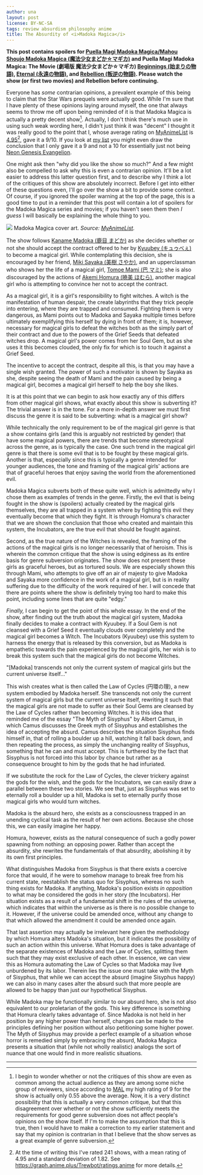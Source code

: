 ```yaml
---
author: una
layout: post
license: BY-NC-SA
tags: review absurdism philosophy anime
title: The Absurdity of <i>Madoka Magica</i>
---
```


**This post contains spoilers for [Puella Magi Madoka Magica/Mahou Shoujo Madoka
Magica (魔法少女まどか☆マギカ)][1] and Puella Magi Madoka Magica: The Movie
(劇場版 魔法少女まどか☆マギカ) [Beginnings (始まりの物語)][2], [Eternal
(永遠の物語)][3], and [Rebellion (叛逆の物語)][4]. Please watch the show (or
first two movies) and Rebellion before continuing.**

Everyone has *some* contrarian opinions, a prevalent example of this being to
claim that the Star Wars prequels were actually good. While I'm sure that I
have plenty of these opinions laying around myself, the one that always seems to
throw me off upon being reminded of it is that Madoka Magica is actually a
pretty decent show[^1]. Actually, I don't think there's much use in using such
weak wording here, I didn't just think it was "decent" I thought it was really
good to the point that I, whose average rating on [MyAnimeList][7] is
[4.95][8][^2], gave it a 9/10. If you look at [my list][5] you might even draw
the conclusion that I only gave it a 9 and not a 10 for essentially just not
being [Neon Genesis Evangelion][6].

[^1]:   I begin to wonder whether or not the critiques of this show are even as
        common among the actual audience as they are among some niche group of
        reviewers, since according to [MAL][7] my high rating of 9 for the show
        is actually only 0.55 above the average. Now, it is a very distinct
        possibility that this is actually a very common critique, but that this
        disagreement over whether or not the show sufficiently meets the
        requirements for good genre subversion does not affect people's opinions
        on the show itself. If I'm to make the assumption that this is true,
        then I would have to make a correction to my earlier statement and say
        that my opinion is contrarian in that I believe that the show serves as
        a great example of genre subversion.

[^2]:   At the time of writing this I've rated 241 shows, with a mean rating of
        4.95 and a standard deviation of 1.82. See
        <https://graph.anime.plus/Trewbot/ratings,anime> for more details.

One might ask then "why did you like the show so much?" And a few might also be
compelled to ask why this is even a contrarian opinion. It'll be a lot easier to
address this latter question first, and to describe why I think a lot of the
critiques of this show are absolutely incorrect. Before I get into either of
these questions even, I'll go over the show a bit to provide some context. Of
course, if you ignored the spoiler warning at the top of the page, this is a
good time to put in a reminder that this post will contain a lot of spoilers for
the Madoka Magica series and movies; if you haven't seen them then *I guess* I
will basically be explaining the whole thing to you.

<div class="pullquote pullquote_image">
<img src="https://myanimelist.cdn-dena.com/images/anime/11/55225l.jpg">
Madoka Magica cover art. <i>Source:
<a href="https://myanimelist.net/anime/9756/-/pics">MyAnimeList</a>.</i>
</div>

The show follows [Kaname Madoka (鹿目 まどか)][7] as she decides whether or not
she should accept the contract offered to her by [Kyuubey (キュゥべぇ)][8] to
become a magical girl. While contemplating this decision, she is encouraged by
her friend, [Miki Sayaka (美樹 さやか)][9], and an upperclassman who shows her
the life of a magical girl, [Tomoe Mami (巴 マミ)][10]; she is also discouraged
by the actions of [Akemi Homura (暁美 ほむら)][11], another magical girl who is
attempting to convince her not to accept the contract.

As a magical girl, it is a girl's responsibility to fight witches. A witch is
the manifestation of human despair, the create labyrinths that they trick people
into entering, where they are trapped and consumed. Fighting them is very
dangerous, as Mami points out to Madoka and Sayaka multiple times before
ultimately exemplifying this herself by dying in front of them; it is, however,
necessary for magical girls to defeat the witches both as the simply part of
their contract and due to the powers of the Grief Seeds that defeated witches
drop. A magical girl's power comes from her Soul Gem, but as she uses it this
becomes clouded, the only fix for which is to touch it against a Grief Seed.

The incentive to accept the contract, despite all this, is that you may
have a single wish granted. The power of such a motivator is shown by Sayaka as
she, despite seeing the death of Mami and the pain caused by being a magical
girl, becomes a magical girl herself to help the boy she likes.

It is at this point that we can begin to ask how exactly any of this differs
from other magical girl shows, what exactly about this show is subverting it?
The trivial answer is in the tone. For a more in-depth answer we must first
discuss the genre it is said to be subverting: what is a magical girl show?

While technically the only requirement to be of the magical girl genre is that a
show contains girls (and this is arguably not restricted by gender) that have
some magical powers, there are trends that become stereotypical across the
genre, as is typically the case. One such trend in the magical girl genre is
that there is some evil that is to be fought by these magical girls. Another is
that, especially since this is typically a genre intended for younger audiences,
the tone and framing of the magical girls' actions are that of graceful heroes
that enjoy saving the world from the aforementioned evil.

Madoka Magica subverts both of these quite well, which is admittedly why I chose
them as examples of trends in the genre. Firstly, the evil that is being fought
in the show is (spoilers) actually created by the magical girls themselves, they
are all trapped in a system where by fighting this evil they eventually become
that which they fight. It is through Homura's character that we are shown the
conclusion that those who created and maintain this system, the Incubators, are
the true evil that should be fought against.

Second, as the true nature of the Witches is revealed, the framing of the
actions of the magical girls is no longer necessarily that of heroism. This is
wherein the common critique that the show is using edginess as its entire basis
for genre subversion originates. The show does not present these girls as
graceful heroes, but as tortured souls. We are especially shown this through
Mami, who attempts to give off an air of majesty to give Madoka and Sayaka more
confidence in the work of a magical girl, but is in reality suffering due to the
difficulty of the work required of her. I will concede that there are points
where the show is definitely trying too hard to make this point, including some
lines that are quite "edgy."

_Finally,_ I can begin to get the point of this whole essay. In the end of the
show, after finding out the truth about the magical girl system, Madoka finally
decides to make a contract with Kyuubey. If a Soul Gem is not cleansed with a
Grief Seed it eventually clouds over completely and the magical girl becomes a
Witch. The Incubators (Kyuubey) use this system to harness the energy that is
released by this conversion, but as Madoka is empathetic towards the pain
experienced by the magical girls, her wish is to break this system such that the
magical girls do not become Witches.

<div class="pullquote pullquote_left">
    "[Madoka] transcends not only the current system of magical girls but the
    current universe itself..."
</div>

This wish creates what is then called the Law of Cycles (円環の理), a new system
embodied by Madoka herself. She transcends not only the current system of
magical girls but the current universe itself, rewriting it such that the
magical girls are not made to suffer as their Soul Gems are cleansed by the Law
of Cycles rather than becoming Witches. It is this idea that reminded me of the
essay "The Myth of Sisyphus" by Albert Camus, in which Camus discusses the Greek
myth of Sisyphus and establishes the idea of accepting the absurd. Camus
describes the situation Sisyphus finds himself in, that of rolling a boulder up
a hill, watching it fall back down, and then repeating the process, as simply
the unchanging reality of Sisyphus, something that he can and must accept. This
is furthered by the fact that Sisyphus is not forced into this labor by chance
but rather as a consequence brought to him by the gods that he had infuriated.

If we substitute the rock for the Law of Cycles, the clever trickery against the
gods for the wish, and the gods for the Incubators, we can easily draw a
parallel between these two stories. We see that, just as Sisyphus was set to
eternally roll a boulder up a hill, Madoka is set to eternally purify those
magical girls who would turn witches.

Madoka is the absurd hero, she exists as a consciousness trapped in an unending
cyclical task as the result of her own actions. Because she chose this, we can
easily imagine her happy.

Homura, however, exists as the natural consequence of such a godly power
spawning from nothing: an opposing power. Rather than accept the absurdity, she
rewrites the fundamentals of that absurdity, abolishing it by its own first
principles.

What distinguishes Madoka from Sisyphus is that there exists a coercive force
that would, if he were to somehow manage to break free from his current state,
reestablish the status quo for Sisyphus, whereas no such thing exists for
Madoka. If anything, Madoka's position exists _in opposition_ to what may be
considered the gods in her story (the Incubators). Her situation exists as a
result of a fundamental shift in the rules of the universe, which indicates that
within the universe as is there is no possible change to it. However, if the
universe could be amended once, without any change to that which allowed the
amendment it could be amended once again.

That last assertion may actually be irrelevant here given the methodology by
which Homura alters Madoka's situation, but it indicates the possibility of such
an action within this universe. What Homura does is take advantage of the
separate existences of Madoka and the Law of Cycles, splitting them such that
they may exist exclusive of each other. In essence, we can view this as Homura
automating the Law of Cycles so that Madoka may live unburdened by its labor.
Therein lies the issue one must take with the Myth of Sisyphus, that while we
can accept the absurd (imagine Sisyphus happy) we can also in many cases alter
the absurd such that more people are allowed to be happy than just our
hypothetical Sisyphus.

While Madoka may be functionally similar to our absurd hero, she is not also
equivalent to our proletarian of the gods. This key difference is something that
Homura clearly takes advantage of. Since Madoka is not held in her position by
any higher power than herself, changes can be made to the principles defining
her position without also petitioning some higher power. The Myth of Sisyphus
may provide a perfect example of a situation whose horror is remedied simply by
embracing the absurd, Madoka Magica presents a situation that (while not wholly
realistic) analogs the sort of nuance that one would find in more realistic
situations.

[1]:    https://myanimelist.net/anime/9756
[2]:    https://myanimelist.net/anime/11977
[3]:    https://myanimelist.net/anime/11979
[4]:    https://myanimelist.net/anime/11981
[7]:    https://myanimelist.net
[8]:    https://myanimelist.net/profile/Trewbot
[5]:    https://myanimelist.net/animelist/Trewbot?status=2&order=4
[6]:    https://myanimelist.net/anime/30
[7]:    https://myanimelist.net/character/37832
[8]:    https://myanimelist.net/character/38566
[9]:    https://myanimelist.net/character/38395
[10]:   https://myanimelist.net/character/38194
[11]:   https://myanimelist.net/character/38005

---
